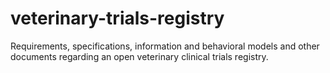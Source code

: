 veterinary-trials-registry
==========================

Requirements, specifications, information and behavioral models and other documents regarding an open veterinary clinical trials registry.

